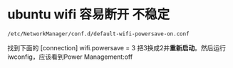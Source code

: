 # ubuntu wifi 容易断开 不稳定

```shell
/etc/NetworkManager/conf.d/default-wifi-powersave-on.conf
```

找到下面的
[connection]
wifi.powersave = 3
把3换成2并**重新启动**。然后运行iwconfig，应该看到Power Management:off

